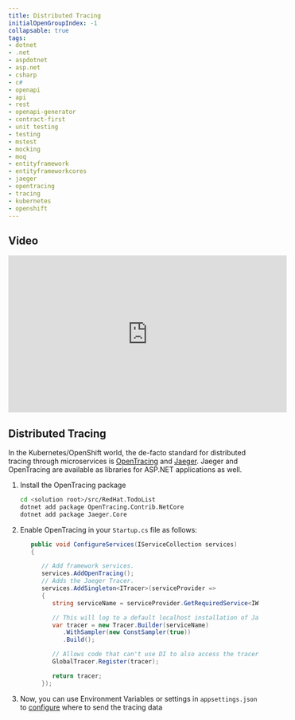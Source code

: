 ```yaml
---
title: Distributed Tracing
initialOpenGroupIndex: -1
collapsable: true
tags:
- dotnet
- .net
- aspdotnet
- asp.net
- csharp
- c#
- openapi
- api
- rest
- openapi-generator
- contract-first
- unit testing
- testing
- mstest
- mocking
- moq
- entityframework
- entityframeworkcores
- jaeger
- opentracing
- tracing
- kubernetes
- openshift
---
```


## Video

<iframe width="560" height="315" src="https://www.youtube.com/embed/jO3h_C2siYE" frameborder="0" allow="accelerometer; autoplay; clipboard-write; encrypted-media; gyroscope; picture-in-picture" allowfullscreen></iframe>

## Distributed Tracing

In the Kubernetes/OpenShift world, the de-facto standard for distributed tracing through microservices is [OpenTracing](https://opentracing.io/) and [Jaeger](https://www.jaegertracing.io/). Jaeger and OpenTracing are available as libraries for ASP.NET applications as well.

1. Install the OpenTracing package
   ```bash
   cd <solution root>/src/RedHat.TodoList
   dotnet add package OpenTracing.Contrib.NetCore
   dotnet add package Jaeger.Core
   ```
1. Enable OpenTracing in your `Startup.cs` file as follows:
   ```csharp
      public void ConfigureServices(IServiceCollection services)
      {

         // Add framework services.
         services.AddOpenTracing();
         // Adds the Jaeger Tracer.
         services.AddSingleton<ITracer>(serviceProvider =>
         {
            string serviceName = serviceProvider.GetRequiredService<IWebHostEnvironment>().ApplicationName;

            // This will log to a default localhost installation of Jaeger.
            var tracer = new Tracer.Builder(serviceName)
               .WithSampler(new ConstSampler(true))
               .Build();

            // Allows code that can't use DI to also access the tracer.
            GlobalTracer.Register(tracer);

            return tracer;
         });
   ```
1. Now, you can use Environment Variables or settings in `appsettings.json` to [configure](https://github.com/jaegertracing/jaeger-client-csharp#configuration-via-environment) where to send the tracing data

